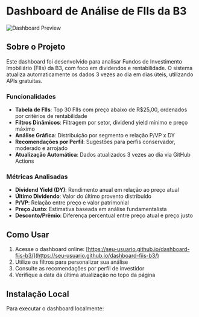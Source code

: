 # Dashboard de Análise de FIIs da B3

![Dashboard Preview](assets/img/dashboard-preview.png)

## Sobre o Projeto

Este dashboard foi desenvolvido para analisar Fundos de Investimento Imobiliário (FIIs) da B3, com foco em dividendos e rentabilidade. O sistema atualiza automaticamente os dados 3 vezes ao dia em dias úteis, utilizando APIs gratuitas.

### Funcionalidades

- **Tabela de FIIs**: Top 30 FIIs com preço abaixo de R$25,00, ordenados por critérios de rentabilidade
- **Filtros Dinâmicos**: Filtragem por setor, dividend yield mínimo e preço máximo
- **Análise Gráfica**: Distribuição por segmento e relação P/VP x DY
- **Recomendações por Perfil**: Sugestões para perfis conservador, moderado e arrojado
- **Atualização Automática**: Dados atualizados 3 vezes ao dia via GitHub Actions

### Métricas Analisadas

- **Dividend Yield (DY)**: Rendimento anual em relação ao preço atual
- **Último Dividendo**: Valor do último provento distribuído
- **P/VP**: Relação entre preço e valor patrimonial
- **Preço Justo**: Estimativa baseada em análise fundamentalista
- **Desconto/Prêmio**: Diferença percentual entre preço atual e preço justo

## Como Usar

1. Acesse o dashboard online: [https://seu-usuario.github.io/dashboard-fiis-b3/](https://seu-usuario.github.io/dashboard-fiis-b3/)
2. Utilize os filtros para personalizar sua análise
3. Consulte as recomendações por perfil de investidor
4. Verifique a data da última atualização no topo da página

## Instalação Local

Para executar o dashboard localmente:

